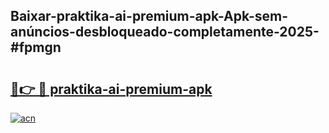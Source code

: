 ## Baixar-praktika-ai-premium-apk-Apk-sem-anúncios-desbloqueado-completamente-2025-#fpmgn

# <h2><a href="https://ainizakaria.my?title=praktika-ai-premium-apk&ref=22M">🔗👉 🔴 praktika-ai-premium-apk</a></h2>

[![acn](https://github.com/user-attachments/assets/0f9c940e-d8b0-45ae-aac7-cd30a18b3e1c)](https://ainizakaria.my?title=praktika-ai-premium-apk&ref=22M)

